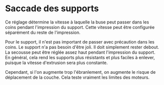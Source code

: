 Saccade des supports
===

Ce réglage détermine la vitesse à laquelle la buse peut passer dans les coins pendant l'impression du support. Cette vitesse peut être configurée séparément du reste de l'impression.

Pour le support, il n'est pas important de passer avec précaution dans les coins. Le support n'a pas besoin d'être joli. Il doit simplement rester debout. La secousse peut être réglée assez haut pendant l'impression du support. En général, cela rend les supports plus résistants et plus faciles à enlever, puisque la vitesse d'extrusion sera plus constante.

Cependant, si l'on augmente trop l'ébranlement, on augmente le risque de déplacement de la couche. Cela teste vraiment les limites des moteurs.

